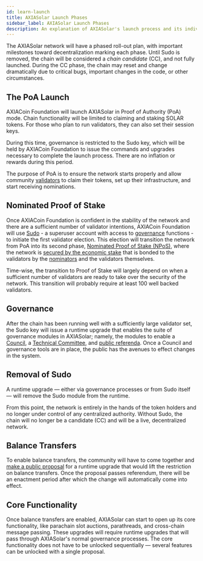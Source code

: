 ```yaml
---
id: learn-launch
title: AXIASolar Launch Phases
sidebar_label: AXIASolar Launch Phases
description: An explanation of AXIASolar's launch process and its individual phases
---
```


The AXIASolar network will have a phased roll-out plan, with important milestones toward decentralization marking each phase. Until Sudo is removed, the chain will be considered a _chain candidate_ (CC), and not fully launched. During the CC phase, the chain may reset and change dramatically due to critical bugs, important changes in the code, or other circumstances.

## The PoA Launch

AXIACoin Foundation will launch AXIASolar in Proof of Authority (PoA) mode. Chain functionality will be limited to claiming and staking SOLAR tokens. For those who plan to run validators, they can also set their session keys.

During this time, governance is restricted to the Sudo key, which will be held by AXIACoin Foundation to issue the commands and upgrades necessary to complete the launch process. There are no inflation or rewards during this period.

The purpose of PoA is to ensure the network starts properly and allow community [validators](maintain-validator) to claim their tokens, set up their infrastructure, and start receiving nominations.

## Nominated Proof of Stake

Once AXIACoin Foundation is confident in the stability of the network and there are a sufficient number of validator intentions, AXIACoin Foundation will use [Sudo](https://youtu.be/InekMjJpVdo) - a superuser account with access to [governance](learn-governance) functions - to initiate the first validator election. This election will transition the network from PoA into its second phase, [Nominated Proof of Stake (NPoS)](learn-staking), where the network is [secured by the economic stake](learn-security) that is bonded to the validators by the [nominators](maintain-nominator) and the validators themselves.

Time-wise, the transition to Proof of Stake will largely depend on when a sufficient number of validators are ready to take over the security of the network. This transition will probably require at least 100 well backed validators.

## Governance

After the chain has been running well with a sufficiently large validator set, the Sudo key will issue a runtime upgrade that enables the suite of governance modules in AXIASolar; namely, the modules to enable a [Council](learn-governance#council), a [Technical Committee](learn-governance#technical-committee), and [public referenda](learn-governance#public-referenda). Once a Council and governance tools are in place, the public has the avenues to effect changes in the system.

## Removal of Sudo

A runtime upgrade &mdash; either via governance processes or from Sudo itself &mdash; will remove the Sudo module from the runtime.

From this point, the network is entirely in the hands of the token holders and no longer under control of any centralized authority. Without Sudo, the chain will no longer be a candidate (CC) and will be a live, decentralized network.

## Balance Transfers

To enable balance transfers, the community will have to come together and [make a public proposal](maintain-guides-democracy) for a runtime upgrade that would lift the restriction on balance transfers. Once the proposal passes referendum, there will be an enactment period after which the change will automatically come into effect.

## Core Functionality

Once balance transfers are enabled, AXIASolar can start to open up its core functionality, like parachain slot auctions, parathreads, and cross-chain message passing. These upgrades will require runtime upgrades that will pass through AXIASolar's normal governance processes. The core functionality does not have to be unlocked sequentially &mdash; several features can be unlocked with a single proposal.
